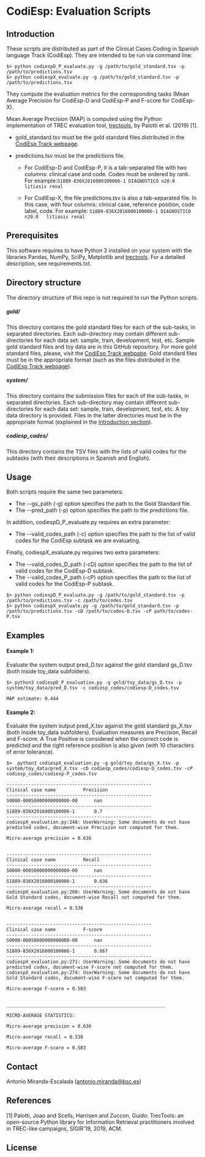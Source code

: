 # CodiEsp: Evaluation Scripts

## Introduction
These scripts are distributed as part of the Clinical Cases Coding in Spanish language Track (CodiEsp). They are intended to be run via command line:

```
$> python codiespD_P_evaluate.py -g /path/to/gold_standard.tsv -p /path/to/predictions.tsv
$> python codiespX_evaluate.py -g /path/to/gold_standard.tsv -p /path/to/predictions.tsv
```

They compute the evaluation metrics for the corresponding tasks (Mean Average Precision for CodiEsp-D and CodiEsp-P and F-score for CodiEsp-X).

Mean Average Precision (MAP) is computed using the Python implementation of TREC evaluation tool, [trectools](https://github.com/joaopalotti/trectools), by Palotti et al. (2019) [1].

+ gold_standard.tsv must be the gold standard files distributed in the [CodiEsp Track webpage](http://temu.bsc.es/codiesp/index.php/datasets/). 

+ predictions.tsv must be the predictions file. 
    + For CodiEsp-D and CodiEsp-P, it is a tab-separated file with two columns: clinical case and code. Codes must be ordered by rank. For example:```S1889-836X2016000100006-1	DIAGNOSTICO	n20.0	litiasis renal```

    + For CodiEsp-X, the file predictions.tsv is also a tab-separated file. In this case, with four columns: clinical case, reference position, code label, code. For example: ```S1889-836X2016000100006-1	DIAGNOSTICO	n20.0	litiasis renal```

## Prerequisites
This software requires to have Python 3 installed on your system with the libraries Pandas, NumPy, SciPy, Matplotlib and [trectools](https://pypi.python.org/pypi/trectools). For a detailed description, see requirements.txt.


## Directory structure
The directory structure of this repo is not required to run the Python scripts. 

##### gold/
This directory contains the gold standard files for each of the sub-tasks, in separated
directories. Each sub-directory may contain different sub-directories for each data set: 
sample, train, development, test, etc. Sample gold standard files and toy data are in this GitHub repository. For more gold standard files, please, visit the [CodiEsp Track webpabe](http://temu.bsc.es/codiesp/index.php/datasets/). 
Gold standard files must be in the appropriate format (such as the files distributed in the [CodiEsp Track webpage](http://temu.bsc.es/codiesp/index.php/datasets/)).

##### system/
This directory contains the submission files for each of the sub-tasks, in separated
directories. Each sub-directory may contain different sub-directories for each data set: 
sample, train, development, test, etc. A toy data directory is provided. Files in the latter directories must be in the appropriate format (explained in the [Introduction section](#introduction)).

##### codiesp_codes/
This directory contains the TSV files with the lists of valid codes for the subtasks (with their descriptions in Spanish and English).

## Usage
Both scripts require the same two parameters:
+ The --gs_path (-g) option specifies the path to the Gold Standard file.
+ The --pred_path (-p) option specifies the path to the predictions file.

In addition, codiespD_P_evaluate.py requires an extra parameter:
+ The --valid_codes_path (-c) option specifies the path to the list of valid codes for the CodiEsp subtask we are evaluating.

Finally, codiespX_evaluate.py requires two extra parameters:
+ The --valid_codes_D_path (-cD) option specifies the path to the list of valid codes for the CodiEsp-D subtask.
+ The --valid_codes_P_path (-cP) option specifies the path to the list of valid codes for the CodiEsp-P subtask.

```
$> python codiespD_P_evaluate.py -g /path/to/gold_standard.tsv -p /path/to/predictions.tsv -c /path/to/codes.tsv
$> python codiespX_evaluate.py -g /path/to/gold_standard.tsv -p /path/to/predictions.tsv -cD /path/to/codes-D.tsv -cP path/to/codes-P.tsv
```

## Examples
#### Example 1:
Evaluate the system output pred_D.tsv against the gold standard gs_D.tsv (both inside toy_data subfolders).

```
$> python3 codiespD_P_evaluation.py -g gold/toy_data/gs_D.tsv -p system/toy_data/pred_D.tsv -c codiesp_codes/codiesp-D_codes.tsv

MAP estimate: 0.444
```

#### Example 2:
Evaluate the system output pred_X.tsv against the gold standard gs_X.tsv (both inside toy_data subfolders). Evaluation measures are Precision, Recall and F-score. A True Positive is considered when the correct code is predicted and the right reference position is also given (with 10 characters of error tolerance).

```
$>  python3 codiespX_evaluation.py -g gold/toy_data/gs_X.tsv -p system/toy_data/pred_X.tsv -cD codiesp_codes/codiesp-D_codes.tsv -cP codiesp_codes/codiesp-P_codes.tsv 

-----------------------------------------------------
Clinical case name			Precision
-----------------------------------------------------
S0000-000S0000000000000-00		nan
-----------------------------------------------------
S1889-836X2016000100006-1		0.7
-----------------------------------------------------
codiespX_evaluation.py:248: UserWarning: Some documents do not have predicted codes, document-wise Precision not computed for them.

Micro-average precision = 0.636


-----------------------------------------------------
Clinical case name			Recall
-----------------------------------------------------
S0000-000S0000000000000-00		nan
-----------------------------------------------------
S1889-836X2016000100006-1		0.636
-----------------------------------------------------
codiespX_evaluation.py:260: UserWarning: Some documents do not have Gold Standard codes, document-wise Recall not computed for them.

Micro-average recall = 0.538


-----------------------------------------------------
Clinical case name			F-score
-----------------------------------------------------
S0000-000S0000000000000-00		nan
-----------------------------------------------------
S1889-836X2016000100006-1		0.667
-----------------------------------------------------
codiespX_evaluation.py:271: UserWarning: Some documents do not have predicted codes, document-wise F-score not computed for them.
codiespX_evaluation.py:274: UserWarning: Some documents do not have Gold Standard codes, document-wise F-score not computed for them.

Micro-average F-score = 0.583


__________________________________________________________

MICRO-AVERAGE STATISTICS:

Micro-average precision = 0.636

Micro-average recall = 0.538

Micro-average F-score = 0.583
```

## Contact
Antonio Miranda-Escalada (antonio.miranda@bsc.es)


## References
[1] Palotti, Joao and Scells, Harrisen and Zuccon, Guido: TrecTools: an open-source Python library for Information Retrieval practitioners involved in TREC-like campaigns, SIGIR'19, 2019, ACM.


## License


